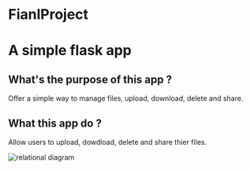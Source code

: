 # FianlProject

# A simple flask app

## What's the purpose of this app ?
Offer a simple way to manage files, upload, download, delete and share.

## What this app do ?
Allow users to upload, dowdload, delete and share thier files.

![relational diagram]()
